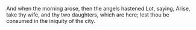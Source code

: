 And when the morning arose, then the angels hastened Lot, saying, Arise, take thy wife, and thy two daughters, which are here; lest thou be consumed in the iniquity of the city.
